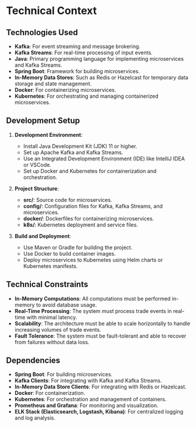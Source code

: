 # Technical Context

## Technologies Used
- **Kafka**: For event streaming and message brokering.
- **Kafka Streams**: For real-time processing of input events.
- **Java**: Primary programming language for implementing microservices and Kafka Streams.
- **Spring Boot**: Framework for building microservices.
- **In-Memory Data Stores**: Such as Redis or Hazelcast for temporary data storage and state management.
- **Docker**: For containerizing microservices.
- **Kubernetes**: For orchestrating and managing containerized microservices.

## Development Setup
1. **Development Environment**:
   - Install Java Development Kit (JDK) 11 or higher.
   - Set up Apache Kafka and Kafka Streams.
   - Use an Integrated Development Environment (IDE) like IntelliJ IDEA or VSCode.
   - Set up Docker and Kubernetes for containerization and orchestration.

2. **Project Structure**:
   - **src/**: Source code for microservices.
   - **config/**: Configuration files for Kafka, Kafka Streams, and microservices.
   - **docker/**: Dockerfiles for containerizing microservices.
   - **k8s/**: Kubernetes deployment and service files.

3. **Build and Deployment**:
   - Use Maven or Gradle for building the project.
   - Use Docker to build container images.
   - Deploy microservices to Kubernetes using Helm charts or Kubernetes manifests.

## Technical Constraints
- **In-Memory Computations**: All computations must be performed in-memory to avoid database usage.
- **Real-Time Processing**: The system must process trade events in real-time with minimal latency.
- **Scalability**: The architecture must be able to scale horizontally to handle increasing volumes of trade events.
- **Fault Tolerance**: The system must be fault-tolerant and able to recover from failures without data loss.

## Dependencies
- **Spring Boot**: For building microservices.
- **Kafka Clients**: For integrating with Kafka and Kafka Streams.
- **In-Memory Data Store Clients**: For integrating with Redis or Hazelcast.
- **Docker**: For containerization.
- **Kubernetes**: For orchestration and management of containers.
- **Prometheus and Grafana**: For monitoring and visualization.
- **ELK Stack (Elasticsearch, Logstash, Kibana)**: For centralized logging and log analysis.